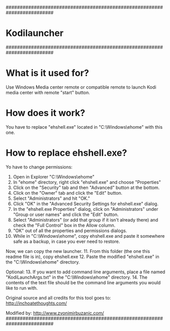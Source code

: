 #########################################################################
#                             Kodilauncher                              #
#########################################################################

What is it used for?
====================
Use Windows Media center remote or compatible remote
to launch Kodi media center with remote "start" button.

How does it work?
=================
You have to replace "ehshell.exe" located in
"C:\Windows\ehome\" with this one.

How to replace ehshell.exe?
===========================
Yo have to change permissions:
1. Open in Explorer "C:\Windows\ehome"
2. In "ehome" directory, right click "ehshell.exe" and choose "Properties"
3. Click on the "Security" tab and then "Advanced" button at the bottom.
4. Click on the "Owner" tab and click the "Edit" button.
5. Select "Administrators" and hit "OK."
6. Click "OK" in the "Advanced Security Settings for ehshell.exe" dialog.
7. In the "ehshell.exe Properties" dialog, click on "Administrators" under
    "Group or user names" and click the "Edit" button.
8. Select "Administrators" (or add that group if it isn't already there)
    and check the "Full Control" box in the Allow column.
9. "OK" out of all the properties and permissions dialogs.
10. While in "C:\Windows\ehome", copy ehshell.exe and paste it somewhere
    safe as a backup, in case you ever need to restore.

Now, we can copy the new launcher.
11. From this folder (the one this readme file is in), copy ehshell.exe
12. Paste the modified "ehshell.exe" in the "C:\Windows\ehome" directory.

Optional:
13. If you want to add command line arguments, place a file named "KodiLaunchArgs.txt"
    in the "C:\Windows\ehome" directory.
14. The contents of the text file should be the command line arguments you would like
    to run with.

Original source and all credits for this tool goes to:
http://inchoatethoughts.com/

Modified by:
http://www.zvonimirbuzanic.com/
#########################################################################